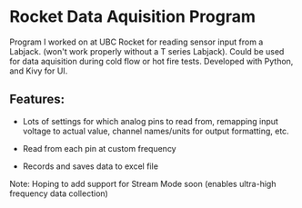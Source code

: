 # Rocket Data Aquisition Program
Program I worked on at UBC Rocket for reading sensor input from a Labjack. (won't work properly without a T series Labjack). Could be used for data aquisition during cold flow or hot fire tests. Developed with Python, and Kivy for UI.

## Features:
- Lots of settings for which analog pins to read from, remapping input voltage to actual value, channel names/units for output formatting,  etc.

- Read from each pin at custom frequency

- Records and saves data to excel file 

Note: Hoping to add support for Stream Mode soon (enables ultra-high frequency data collection)

